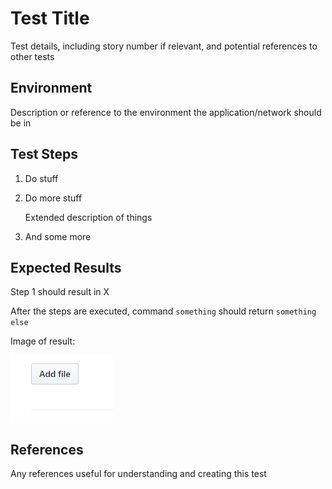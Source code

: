 # Test Title

Test details, including story number if relevant, and potential references to other tests

## Environment

Description or reference to the environment the application/network should be in

## Test Steps

1. Do stuff
2. Do more stuff

    Extended description of things
  
3. And some more

## Expected Results

Step 1 should result in X

After the steps are executed, command `something` should return `something else`

Image of result: 

![test result](https://github.com/qtumproject/qtum-itds/raw/master/images/add_file.png)

## References

Any references useful for understanding and creating this test
